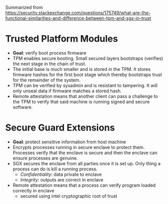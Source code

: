 Summarized from https://security.stackexchange.com/questions/175749/what-are-the-functional-similarities-and-difference-between-tpm-and-sgx-in-trust

# Trusted Platform Modules
* **Goal**: verify boot process firmware
* TPM enables secure booting. Small secured layers bootstraps (verifies) the next stage in the chain of trust.
* The initial base is much smaller and is stored in the TPM. It stores firmware hashes for the first boot stage which thereby bootstraps trust for the remainder of the system.
* TPM can be verified by sysadmin and is resistant to tampering. It will only unseal data if firmware matches a stored hash.
* Remote attestation means that another client can pass a challenge to the TPM to verify that said machine is running signed and secure software.

# Secure Guard Extensions
* **Goal**: protect sensitive information from host machine
* Encrypts processes running in secure enclave to protect them. Processes verify that the enclave is secure and then the enclave can ensure processes are genuine. 
* SGX secures the enclave from all parties once it is set up. Only thing a process can do is kill a running process.
  * _Confidentiality_: data private to enclave
  * _Integrity_: outputs are correct in enclave
* Remote attestation means that a process can verify program loaded correctly in enclave
  * secured using intel cryptographic root of trust
